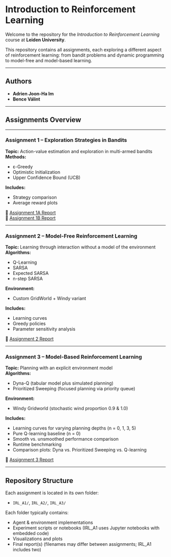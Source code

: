 # Introduction to Reinforcement Learning

Welcome to the repository for the *Introduction to Reinforcement Learning* course at **Leiden University**.

This repository contains all assignments, each exploring a different aspect of reinforcement learning: from bandit problems and dynamic programming to model-free and model-based learning.

---

## Authors

- **Adrien Joon-Ha Im**  
- **Bence Válint**

---

## Assignments Overview

---

### **Assignment 1 – Exploration Strategies in Bandits**

**Topic:** Action-value estimation and exploration in multi-armed bandits  
**Methods:**
- ε-Greedy  
- Optimistic Initialization  
- Upper Confidence Bound (UCB)

**Includes:**
- Strategy comparison  
- Average reward plots

📄 [Assignment 1A Report](IRL_A1/Assignment_1A_Report[FINAL].pdf)  
📄 [Assignment 1B Report](IRL_A1/Assignment_1B_Report[FINAL].pdf)

---

### **Assignment 2 – Model-Free Reinforcement Learning**

**Topic:** Learning through interaction without a model of the environment  
**Algorithms:**
- Q-Learning  
- SARSA  
- Expected SARSA  
- n-step SARSA

**Environment:**
- Custom GridWorld + Windy variant

**Includes:**
- Learning curves  
- Greedy policies  
- Parameter sensitivity analysis

📄 [Assignment 2 Report](IRL_A2/report.pdf)

---

### **Assignment 3 – Model-Based Reinforcement Learning**

**Topic:** Planning with an explicit environment model  
**Algorithms:**
- Dyna-Q (tabular model plus simulated planning)  
- Prioritized Sweeping (focused planning via priority queue)

**Environment:**
- Windy Gridworld (stochastic wind proportion 0.9 & 1.0)

**Includes:**
- Learning curves for varying planning depths (n = 0, 1, 3, 5)  
- Pure Q-learning baseline (n = 0)  
- Smooth vs. unsmoothed performance comparison  
- Runtime benchmarking  
- Comparison plots: Dyna vs. Prioritized Sweeping vs. Q-learning

📄 [Assignment 3 Report](IRL_A3/report.pdf)  

---

## Repository Structure

Each assignment is located in its own folder:

- `IRL_A1/`, `IRL_A2/`, `IRL_A3/`

Each folder typically contains:
- Agent & environment implementations
- Experiment scripts or notebooks (IRL_A1 uses Jupyter notebooks with embedded code)
- Visualizations and plots
- Final report(s) (filenames may differ between assignments; IRL_A1 includes two)
